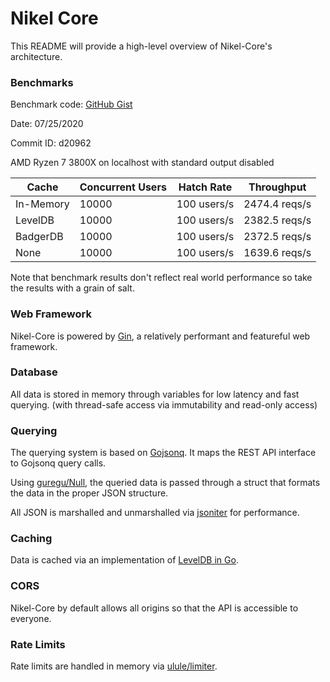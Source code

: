# Nikel Core

This README will provide a high-level overview of Nikel-Core's architecture.

### Benchmarks

Benchmark code: [GitHub Gist](https://gist.github.com/darenliang/2caaf2816908d3d95f9e112db1e02929)

Date: 07/25/2020

Commit ID: d20962

AMD Ryzen 7 3800X on localhost with standard output disabled

| Cache     | Concurrent Users | Hatch Rate  | Throughput    |
|-----------|------------------|-------------|---------------|
| In-Memory | 10000            | 100 users/s | 2474.4 reqs/s |
| LevelDB   | 10000            | 100 users/s | 2382.5 reqs/s |
| BadgerDB  | 10000            | 100 users/s | 2372.5 reqs/s |
| None      | 10000            | 100 users/s | 1639.6 reqs/s |

Note that benchmark results don't reflect real world performance so take the results with a grain of salt.

### Web Framework

Nikel-Core is powered by [Gin](https://github.com/gin-gonic/gin), a relatively performant and featureful web framework.

### Database

All data is stored in memory through variables for low latency and fast querying. (with thread-safe access via immutability and read-only access)

### Querying

The querying system is based on [Gojsonq](https://github.com/thedevsaddam/gojsonq). It maps the REST API interface to Gojsonq query calls.

Using [guregu/Null](https://github.com/guregu/null), the queried data is passed through a struct that formats the data in the proper JSON structure.

All JSON is marshalled and unmarshalled via [jsoniter](https://github.com/json-iterator/go) for performance.

### Caching

Data is cached via an implementation of [LevelDB in Go](https://github.com/syndtr/goleveldb).

### CORS

Nikel-Core by default allows all origins so that the API is accessible to everyone.

### Rate Limits

Rate limits are handled in memory via [ulule/limiter](https://github.com/ulule/limiter).
